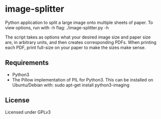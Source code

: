 image-splitter
==============

Python application to split a large image onto multiple sheets of paper.
To view options, run with -h flag:
    ./image-splitter.py -h

The script takes as options what your desired image size and paper size are, in arbitrary units, and then creates corresponding PDFs.
When printing each PDF, print full-size on your paper to make the sizes make sense.

## Requirements ##
* Python3
* The Pillow implementation of PIL for Python3. This can be installed on Ubuntu/Debian with:
        sudo apt-get install python3-imaging

## License ##

Licensed under GPLv3